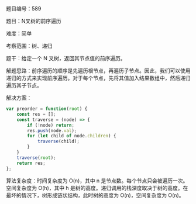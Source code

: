 题目编号：589

题目：N叉树的前序遍历

难度：简单

考察范围：树、递归

题干：给定一个 N 叉树，返回其节点值的前序遍历。

解题思路：前序遍历的顺序是先遍历根节点，再遍历子节点。因此，我们可以使用递归的方式来实现前序遍历。对于每个节点，先将其值加入结果数组中，然后递归遍历其子节点。

解决方案：

```javascript
var preorder = function(root) {
    const res = [];
    const traverse = (node) => {
        if (!node) return;
        res.push(node.val);
        for (let child of node.children) {
            traverse(child);
        }
    }
    traverse(root);
    return res;
};
```

算法复杂度：时间复杂度为 O(n)，其中 n 是节点数。每个节点只会被遍历一次。空间复杂度为 O(h)，其中 h 是树的高度。递归调用的栈深度取决于树的高度。在最坏的情况下，树形成链状结构，此时树的高度为 O(n)，空间复杂度为 O(n)。